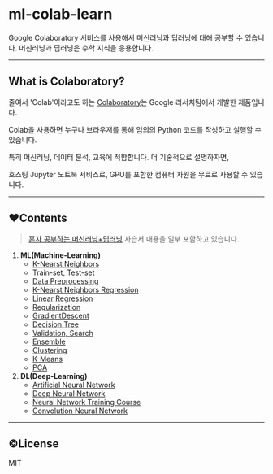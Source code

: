# ml-colab-learn
Google Colaboratory 서비스를 사용해서 머신러닝과 딥러닝에 대해 공부할 수 있습니다. 머신러닝과 딥러닝은 수학 지식을 응용합니다.

---
## What is Colaboratory?
줄여서 'Colab'이라고도 하는 [Colaboratory](https://colab.research.google.com/)는 Google 리서치팀에서 개발한 제품입니다. 

Colab을 사용하면 누구나 브라우저를 통해 임의의 Python 코드를 작성하고 실행할 수 있습니다.

특히 머신러닝, 데이터 분석, 교육에 적합합니다. 더 기술적으로 설명하자면, 

호스팅 Jupyter 노트북 서비스로, GPU를 포함한 컴퓨터 자원을 무료로 사용할 수 있습니다.

---
## ❤️Contents
> [혼자 공부하는 머신러닝+딥러닝](https://github.com/rickiepark/hg-mldl) 자습서 내용을 일부 포함하고 있습니다.
1. **ML(Machine-Learning)**
    - [K-Nearst Neighbors](/K_NearstNeighbors.ipynb)
    - [Train-set, Test-set](/TrainSetAndTestSet.ipynb)
    - [Data Preprocessing](/DataPreprocessing.ipynb)
    - [K-Nearst Neighbors Regression](/K_NearstNeighborsRegression.ipynb)
    - [Linear Regression](/LinearRegression.ipynb)
    - [Regularization](/Regularization.ipynb)
    - [GradientDescent](/GradientDescent.ipynb)
    - [Decision Tree](/DecisionTree.ipynb)
    - [Validation, Search](/ValidationAndSearch.ipynb)
    - [Ensemble](/Ensemble.ipynb)
    - [Clustering](/Clustering.ipynb)
    - [K-Means](/KMeans.ipynb)
    - [PCA](/PrincipalComponentAnalysis.ipynb)
2. **DL(Deep-Learning)**
    - [Artificial Neural Network](./deep-learning/ArtificialNeuralNetwork.ipynb)
    - [Deep Neural Network](./deep-learning/DeepNeuralNetwork.ipynb)
    - [Neural Network Training Course](./deep-learning/NeuralNetworkTrainingCourse.ipynb)
    - [Convolution Neural Network](./deep-learning/ConvolutionNeuralNetwork/)
---
## ©License
MIT